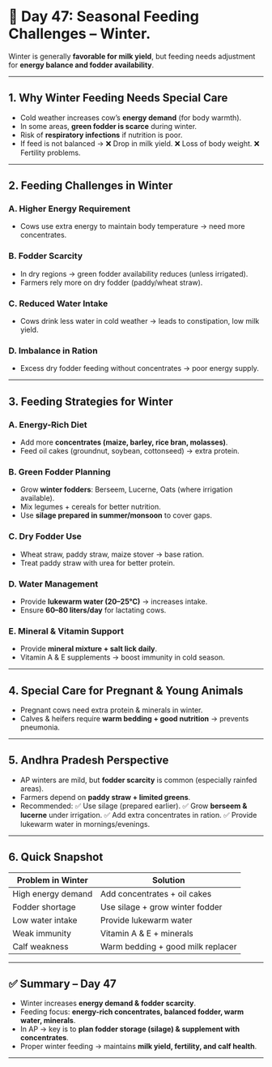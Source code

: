 <H1> 🐄 Day 47: Seasonal Feeding Challenges – Winter.</H1>

Winter is generally **favorable for milk yield**, but feeding needs adjustment for **energy balance and fodder availability**.



---

## 1. Why Winter Feeding Needs Special Care

* Cold weather increases cow’s **energy demand** (for body warmth).
* In some areas, **green fodder is scarce** during winter.
* Risk of **respiratory infections** if nutrition is poor.
* If feed is not balanced →
  ❌ Drop in milk yield.
  ❌ Loss of body weight.
  ❌ Fertility problems.

---

## 2. Feeding Challenges in Winter

### **A. Higher Energy Requirement**

* Cows use extra energy to maintain body temperature → need more concentrates.

### **B. Fodder Scarcity**

* In dry regions → green fodder availability reduces (unless irrigated).
* Farmers rely more on dry fodder (paddy/wheat straw).

### **C. Reduced Water Intake**

* Cows drink less water in cold weather → leads to constipation, low milk yield.

### **D. Imbalance in Ration**

* Excess dry fodder feeding without concentrates → poor energy supply.

---

## 3. Feeding Strategies for Winter

### **A. Energy-Rich Diet**

* Add more **concentrates (maize, barley, rice bran, molasses)**.
* Feed oil cakes (groundnut, soybean, cottonseed) → extra protein.

### **B. Green Fodder Planning**

* Grow **winter fodders**: Berseem, Lucerne, Oats (where irrigation available).
* Mix legumes + cereals for better nutrition.
* Use **silage prepared in summer/monsoon** to cover gaps.

### **C. Dry Fodder Use**

* Wheat straw, paddy straw, maize stover → base ration.
* Treat paddy straw with urea for better protein.

### **D. Water Management**

* Provide **lukewarm water (20–25°C)** → increases intake.
* Ensure **60–80 liters/day** for lactating cows.

### **E. Mineral & Vitamin Support**

* Provide **mineral mixture + salt lick daily**.
* Vitamin A & E supplements → boost immunity in cold season.

---

## 4. Special Care for Pregnant & Young Animals

* Pregnant cows need extra protein & minerals in winter.
* Calves & heifers require **warm bedding + good nutrition** → prevents pneumonia.

---

## 5. Andhra Pradesh Perspective

* AP winters are mild, but **fodder scarcity** is common (especially rainfed areas).
* Farmers depend on **paddy straw + limited greens**.
* Recommended:
  ✅ Use silage (prepared earlier).
  ✅ Grow **berseem & lucerne** under irrigation.
  ✅ Add extra concentrates in ration.
  ✅ Provide lukewarm water in mornings/evenings.

---

## 6. Quick Snapshot

| Problem in Winter  | Solution                          |
| ------------------ | --------------------------------- |
| High energy demand | Add concentrates + oil cakes      |
| Fodder shortage    | Use silage + grow winter fodder   |
| Low water intake   | Provide lukewarm water            |
| Weak immunity      | Vitamin A & E + minerals          |
| Calf weakness      | Warm bedding + good milk replacer |

---

## ✅ Summary – Day 47

* Winter increases **energy demand & fodder scarcity**.
* Feeding focus: **energy-rich concentrates, balanced fodder, warm water, minerals**.
* In AP → key is to **plan fodder storage (silage) & supplement with concentrates**.
* Proper winter feeding → maintains **milk yield, fertility, and calf health**.

---

